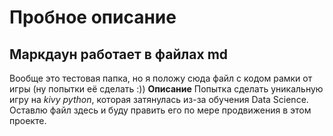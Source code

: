 # Пробное описание
## Маркдаун работает в файлах md
Вообще это тестовая папка, но я положу сюда файл с кодом рамки от игры (ну попытки её сделать :))
**Описание**
Попытка сделать уникальную игру на *kivy python*, которая затянулась из-за обучения Data Science. 
Оставлю файл здесь и буду править его по мере продвижения в этом проекте.

